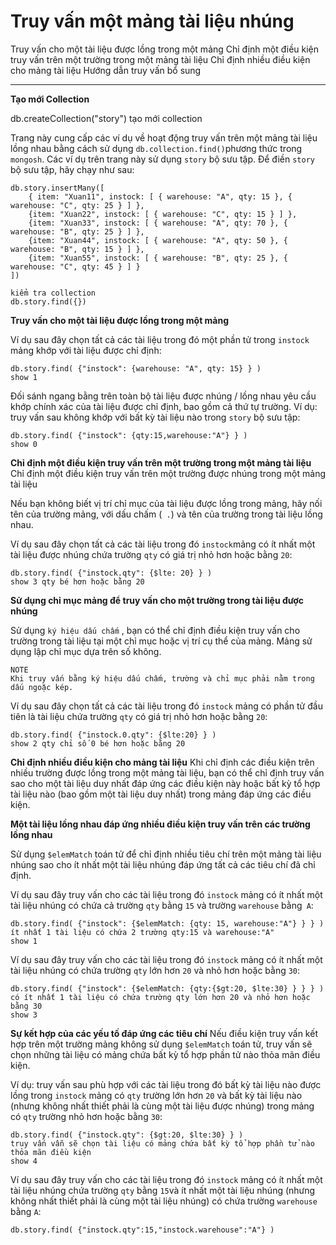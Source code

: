 # Truy vấn một mảng tài liệu nhúng 

Truy vấn cho một tài liệu được lồng trong một mảng
Chỉ định một điều kiện truy vấn trên một trường trong một mảng tài liệu
Chỉ định nhiều điều kiện cho mảng tài liệu
Hướng dẫn truy vấn bổ sung

---
**Tạo mới Collection**

 db.createCollection("story")
tạo mới collection

Trang này cung cấp các ví dụ về hoạt động truy vấn trên một mảng tài liệu lồng nhau bằng cách sử dụng `db.collection.find()`phương thức trong `mongosh`. Các ví dụ trên trang này sử dụng `story` bộ sưu tập. Để điền `story` bộ sưu tập, hãy chạy như sau:

```
db.story.insertMany([
    { item: "Xuan11", instock: [ { warehouse: "A", qty: 15 }, { warehouse: "C", qty: 25 } ] },
    {item: "Xuan22", instock: [ { warehouse: "C", qty: 15 } ] },
    {item: "Xuan33", instock: [ { warehouse: "A", qty: 70 }, { warehouse: "B", qty: 25 } ] },
    {item: "Xuan44", instock: [ { warehouse: "A", qty: 50 }, { warehouse: "B", qty: 15 } ] },
    {item: "Xuan55", instock: [ { warehouse: "B", qty: 25 }, { warehouse: "C", qty: 45 } ] }
])
```

```
kiểm tra collection
db.story.find({})
```

**Truy vấn cho một tài liệu được lồng trong một mảng**

Ví dụ sau đây chọn tất cả các tài liệu trong đó một phần tử trong `instock` mảng khớp với tài liệu được chỉ định:

```
db.story.find( {"instock": {warehouse: "A", qty: 15} } )
show 1
```

Đối sánh ngang bằng trên toàn bộ tài liệu được nhúng / lồng nhau yêu cầu khớp chính xác của tài liệu được chỉ định, bao gồm cả thứ tự trường. Ví dụ: truy vấn sau không khớp với bất kỳ tài liệu nào trong `story` bộ sưu tập:

```
db.story.find( {"instock": {qty:15,warehouse:"A"} } )
show 0
```

**Chỉ định một điều kiện truy vấn trên một trường trong một mảng tài liệu**
Chỉ định một điều kiện truy vấn trên một trường được nhúng trong một mảng tài liệu

Nếu bạn không biết vị trí chỉ mục của tài liệu được lồng trong mảng, hãy nối tên của trường mảng, với dấu chấm (` .`) và tên của trường trong tài liệu lồng nhau.

Ví dụ sau đây chọn tất cả các tài liệu trong đó `instock`mảng có ít nhất một tài liệu được nhúng chứa trường `qty` có giá trị nhỏ hơn hoặc bằng `20`:

```
db.story.find( {"instock.qty": {$lte: 20} } ) 
show 3 qty bé hơn hoặc bằng 20
```

**Sử dụng chỉ mục mảng để truy vấn cho một trường trong tài liệu được nhúng**

Sử dụng `ký hiệu dấu chấm` , bạn có thể chỉ định điều kiện truy vấn cho trường trong tài liệu tại một chỉ mục hoặc vị trí cụ thể của mảng. Mảng sử dụng lập chỉ mục dựa trên số không.

```
NOTE
Khi truy vấn bằng ký hiệu dấu chấm, trường và chỉ mục phải nằm trong dấu ngoặc kép.
```

Ví dụ sau đây chọn tất cả các tài liệu trong đó `instock` mảng có phần tử đầu tiên là tài liệu chứa trường `qty` có giá trị nhỏ hơn hoặc bằng `20`:

```
db.story.find( {"instock.0.qty": {$lte:20} } )
show 2 qty chỉ số 0 bé hơn hoặc bằng 20
```

**Chỉ định nhiều điều kiện cho mảng tài liệu**
Khi chỉ định các điều kiện trên nhiều trường được lồng trong một mảng tài liệu, bạn có thể chỉ định truy vấn sao cho một tài liệu duy nhất đáp ứng các điều kiện này hoặc bất kỳ tổ hợp tài liệu nào (bao gồm một tài liệu duy nhất) trong mảng đáp ứng các điều kiện.

**Một tài liệu lồng nhau đáp ứng nhiều điều kiện truy vấn trên các trường lồng nhau**

Sử dụng `$elemMatch` toán tử để chỉ định nhiều tiêu chí trên một mảng tài liệu nhúng sao cho ít nhất một tài liệu nhúng đáp ứng tất cả các tiêu chí đã chỉ định.

Ví dụ sau đây truy vấn cho các tài liệu trong đó `instock` mảng có ít nhất một tài liệu nhúng có chứa cả trường `qty` bằng `15` và trường `warehouse` bằng` A`:

```
db.story.find( {"instock": {$elemMatch: {qty: 15, warehouse:"A"} } } )
ít nhất 1 tài liệu có chứa 2 trường qty:15 và warehouse:"A"
show 1
```

Ví dụ sau đây truy vấn cho các tài liệu trong đó `instock` mảng có ít nhất một tài liệu nhúng có chứa trường `qty` lớn hơn `20` và nhỏ hơn hoặc bằng `30`:

```
db.story.find( {"instock": {$elemMatch: {qty:{$gt:20, $lte:30} } } } )
có ít nhất 1 tài liệu có chứa trường qty lớn hơn 20 và nhỏ hơn hoặc bằng 30
show 3
```

**Sự kết hợp của các yếu tố đáp ứng các tiêu chí**
Nếu điều kiện truy vấn kết hợp trên một trường mảng không sử dụng `$elemMatch` toán tử, truy vấn sẽ chọn những tài liệu có mảng chứa bất kỳ tổ hợp phần tử nào thỏa mãn điều kiện.

Ví dụ: truy vấn sau phù hợp với các tài liệu trong đó bất kỳ tài liệu nào được lồng trong `instock` mảng có `qty` trường lớn hơn `20` và bất kỳ tài liệu nào (nhưng không nhất thiết phải là cùng một tài liệu được nhúng) trong mảng có `qty` trường nhỏ hơn hoặc bằng `30`:

```
db.story.find( {"instock.qty": {$gt:20, $lte:30} } )
truy vấn vẫn sẽ chọn tài liệu có mảng chứa bất kỳ tổ hợp phần tử nào thỏa mãn điều kiện
show 4
```

Ví dụ sau đây truy vấn cho các tài liệu trong đó `instock` mảng có ít nhất một tài liệu nhúng chứa trường `qty` bằng `15`và ít nhất một tài liệu nhúng (nhưng không nhất thiết phải là cùng một tài liệu nhúng) có chứa trường `warehouse` bằng `A`:

```
db.story.find( {"instock.qty":15,"instock.warehouse":"A"} )
```